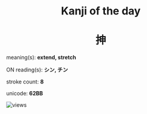 <h1 align="center">Kanji of the day</h1>
<h1 align="center">抻</h1>
<p align="left">meaning(s): <b>extend, stretch</b></p>
<p align="left">ON reading(s): <b>シン, チン</b></p>
<p align="left">stroke count: <b>8</b></p>
<p align="left">unicode: <b>62BB</b></p>
<p align="left"><img src="https://komarev.com/ghpvc/?username=tristanwagner-kanjioftheday&label=Views&color=0e75b6&style=flat" alt="views"/></p>
